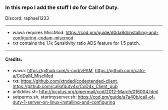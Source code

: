 ### In this repo I add the stuff I do for Call of Duty.
Discord: raphael1233
___
- wawa requires MiscMod: https://cod.pm/guide/d0da8d/installing-and-configuring-codam-miscmod
- rxt contains the 1.1x Sensitivity ratio ADS feature for 1.5 patch.
___
#### Credits:
- wawa: https://github.com/v-cod/vPAM, https://github.com/cato-a/CoDaM_MiscMod
- rxt: https://github.com/xtnded/codextended-client, https://github.com/callofduty4x/CoD4x_Client_pub
- antiddos.sh: http://icculus.org/pipermail/cod/2012-March/016004.html
- setperms.sh, startmyserver.sh: https://cod.pm/guide/a7a40b/call-of-duty-1-server-on-linux-installing-and-configuring
